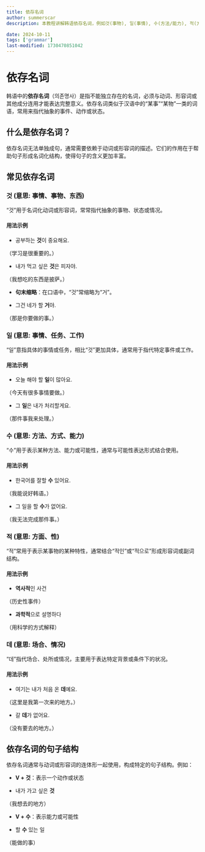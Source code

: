 ```yaml
---
title: 依存名词
author: summerscar
description: 本教程讲解韩语依存名词，例如것(事物), 일(事情), 수(方法/能力), 적(方面), 데(地方/情况)等，并配以例句说明其用法和常用搭配，也解释了依存名词需依附动词或形容词使用的特性。

date: 2024-10-11
tags: ['grammar']
last-modified: 1730470851042
---
```


# 依存名词

韩语中的**依存名词**（의존명사）是指不能独立存在的名词，必须与动词、形容词或其他成分连用才能表达完整意义。依存名词类似于汉语中的“某事”“某物”一类的词语，常用来指代抽象的事件、动作或状态。



## 什么是依存名词？

依存名词无法单独成句，通常需要依赖于动词或形容词的描述。它们的作用在于帮助句子形成名词化结构，使得句子的含义更加丰富。

## 常见依存名词

### 것 (意思: 事情、事物、东西)

“것”用于名词化动词或形容词，常常指代抽象的事物、状态或情况。

####	用法示例

*	공부하는 **것**이 중요해요.

（学习是很重要的。）

*	내가 먹고 싶은 **것**은 피자야.

（我想吃的东西是披萨。）

*	**句末缩略**：在口语中，“것”常缩略为“거”。

*	그건 네가 할 **거**야.

（那是你要做的事。）

### 일 (意思: 事情、任务、工作)

“일”意指具体的事情或任务，相比“것”更加具体，通常用于指代特定事件或工作。

#### 用法示例

*	오늘 해야 할 **일**이 많아요.

（今天有很多事情要做。）

*	그 **일**은 내가 처리할게요.

（那件事我来处理。）



### 수 (意思: 方法、方式、能力)

“수”用于表示某种方法、能力或可能性，通常与可能性表达形式结合使用。

#### 用法示例

*	한국어를 잘할 **수** 있어요.

（我能说好韩语。）

*	그 일을 할 **수**가 없어요.

（我无法完成那件事。）



### 적 (意思: 方面、性)

“적”常用于表示某事物的某种特性，通常结合“적인”或“적으로”形成形容词或副词结构。

#### 用法示例

*	**역사적**인 사건

（历史性事件）

*	**과학적**으로 설명하다

（用科学的方式解释）

### 데 (意思: 场合、情况)

“데”指代场合、处所或情况，主要用于表达特定背景或条件下的状况。

#### 用法示例

*	여기는 내가 처음 온 **데**예요.

（这里是我第一次来的地方。）

*	갈 **데**가 없어요.

（没有要去的地方。）

## 依存名词的句子结构

依存名词通常与动词或形容词的连体形一起使用，构成特定的句子结构。例如：

*	**V + 것**：表示一个动作或状态

*	내가 가고 싶은 **것**

（我想去的地方）

*	**V + 수**：表示能力或可能性

*	할 **수** 있는 일

（能做的事）
